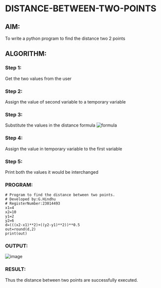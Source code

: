 # DISTANCE-BETWEEN-TWO-POINTS

## AIM:
To write a python program to find the distance two 2 points
## ALGORITHM:
### Step 1: 
Get the two values from the user
### Step 2:
Assign the value of second variable to a temporary variable
### Step 3: 
Substitute the values in the distance formula  ![formula](/formula.JPG)
### Step 4:
Assign the value in temporary variable to the first variable
### Step 5: 
Print both the values it would be interchanged
### PROGRAM:
  ```
# Program to find the distance between two points.
# Developed by:G.Hindhu 
# RegisterNumber:23014493
x1=4
x2=10
y1=2
y2=6
d=(((x2-x1)**2)+((y2-y1)**2))**0.5
out=round(d,2)
print(out)
  ```
### OUTPUT:
![image](https://github.com/hindhujanaki/DISTANCE-BETWEEN-TWO-POINTS/assets/148514666/77e3c7d9-32b6-4876-ba9f-6fab658bf03d)
### RESULT:
Thus the distance between two points are successfully executed.
